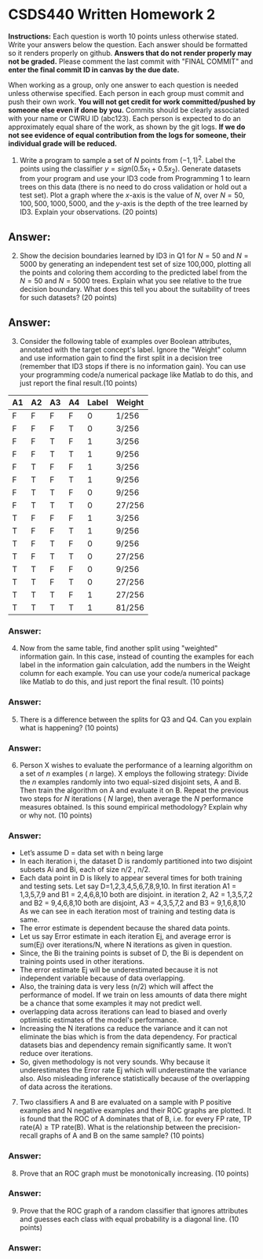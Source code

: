 # CSDS440 Written Homework 2
**Instructions:** Each question is worth 10 points unless otherwise stated. Write your answers below the question. Each answer should be formatted so it renders properly on github. **Answers that do not render properly may not be graded.** Please comment the last commit with "FINAL COMMIT" and **enter the final commit ID in canvas by the due date.** 

When working as a group, only one answer to each question is needed unless otherwise specified. Each person in each group must commit and push their own work. **You will not get credit for work committed/pushed by someone else even if done by you.** Commits should be clearly associated with your name or CWRU ID (abc123). Each person is expected to do an approximately equal share of the work, as shown by the git logs. **If we do not see evidence of equal contribution from the logs for someone, their individual grade will be reduced.** 



1.	Write a program to sample a set of $N$ points from $(−1,1)^2$. Label the points using the classifier $y=sign(0.5x_1+0.5x_2)$. Generate datasets from your program and use your ID3 code from Programming 1 to learn trees on this data (there is no need to do cross validation or hold out a test set). Plot a graph where the $x$-axis is the value of $N$, over $N={50, 100, 500, 1000, 5000}$, and the $y$-axis is the depth of the tree learned by ID3. Explain your observations. (20 points)

## Answer:



2.	Show the decision boundaries learned by ID3 in Q1 for $N=50$ and $N=5000$ by generating an independent test set of size 100,000, plotting all the points and coloring them according to the predicted label from the $N=50$ and $N=5000$ trees. Explain what you see relative to the true decision boundary. What does this tell you about the suitability of trees for such datasets? (20 points)

## Answer:


3.	Consider the following table of examples over Boolean attributes, annotated with the target concept's label. Ignore the "Weight" column and use information gain to find the first split in a decision tree (remember that ID3 stops if there is no information gain). You can use your programming code/a numerical package like Matlab to do this, and just report the final result.(10 points)

|A1|	A2|	A3|	A4|	Label|	Weight|
|---|---|---|---|---|---|
|F|	F|	F|	F|	0	|1/256|
|F	|F	|F	|T|	0	|3/256|
|F	|F	|T	|F	|1	|3/256|
|F	|F	|T	|T	|1	|9/256|
|F	|T	|F	|F	|1	|3/256|
|F	|T	|F	|T	|1	|9/256|
|F	|T	|T	|F	|0	|9/256|
|F	|T	|T	|T	|0	|27/256|
|T	|F	|F	|F	|1	|3/256|
|T	|F	|F	|T	|1	|9/256|
|T	|F	|T	|F	|0	|9/256|
|T	|F	|T	|T	|0	|27/256|
|T	|T	|F	|F	|0	|9/256|
|T	|T	|F	|T	|0	|27/256|
|T	|T	|T	|F	|1	|27/256|
|T	|T	|T	|T	|1	|81/256|

### Answer:

4.	Now from the same table, find another split using "weighted" information gain. In this case, instead of counting the examples for each label in the information gain calculation, add the numbers in the Weight column for each example. You can use your code/a numerical package like Matlab to do this, and just report the final result. (10 points)

### Answer:

5.	There is a difference between the splits for Q3 and Q4. Can you explain what is happening? (10 points)

### Answer:


6.	Person X wishes to evaluate the performance of a learning algorithm on a set of $n$ examples ( $n$ large). X employs the following strategy:  Divide the $n$ examples randomly into two equal-sized disjoint sets, A and B. Then train the algorithm on A and evaluate it on B. Repeat the previous two steps for $N$ iterations ( $N$ large), then average the $N$ performance measures obtained. Is this sound empirical methodology? Explain why or why not. (10 points)

### Answer: 

- Let’s assume D = data set with n being large
- In each iteration i, the dataset D is randomly partitioned into two disjoint subsets Ai and Bi, each of size n/2 , n/2.
- Each data point in D is likely to appear several times for both training and testing sets. Let say D=1,2,3,4,5,6,7,8,9,10. In first iteration A1 = 1,3,5,7,9 and   B1 = 2,4,6,8,10 both are disjoint. in iteration 2, A2 = 1,3,5,7,2 and B2 = 9,4,6,8,10 both are disjoint, A3 = 4,3,5,7,2 and B3 = 9,1,6,8,10 As we can see in each iteration most of training and testing data is same.
- The error estimate is dependent because the shared data points.
- 	Let us say Error estimate in each iteration Ej, and average error is sum(Ej) over iterations/N, where N iterations as given in question.
- Since, the Bi the training points is subset of D, the Bi is dependent on training points used in other iterations.
- The error estimate Ej will be underestimated because it is not independent variable because of data overlapping.
- Also, the training data is very less (n/2) which will affect the performance of model. If we train on less amounts of data there might be a chance that some examples it may not predict well.
-	overlapping data across iterations can lead to biased and overly optimistic estimates of the model's performance.
-	Increasing the N iterations ca reduce the variance and it can not eliminate the bias which is from the data dependency. For practical datasets bias and dependency remain significantly same. It won’t reduce over iterations.
-	So, given methodology is not very sounds. Why because it underestimates the Error rate Ej which will underestimate the variance also. Also misleading inference statistically because of the overlapping of data across the iterations.


7.	Two classifiers A and B are evaluated on a sample with P positive examples and N negative examples and their ROC graphs are plotted. It is found that the ROC of A dominates that of B, i.e. for every FP rate, TP rate(A) $\geq$ TP rate(B). What is the relationship between the precision-recall graphs of A and B on the same sample? (10 points)

### Answer: 


8.	Prove that an ROC graph must be monotonically increasing. (10 points)

### Answer:



9.	Prove that the ROC graph of a random classifier that ignores attributes and guesses each class with equal probability is a diagonal line. (10 points)

### Answer: 
 



